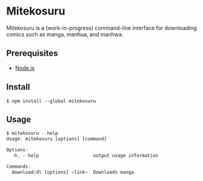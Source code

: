 # Mitekosuru

Mitekosuru is a (work-in-progress) command-line interface for downloading comics such as manga, manhua, and manhwa.

## Prerequisites

* [Node.js](https://nodejs.org/en/)

## Install

```
$ npm install --global mitekosuru
```

## Usage

```js
$ mitekosuru --help
Usage: mitekosuru [options] [command]

Options:
  -h, --help                    output usage information

Commands:
  download|dl [options] <link>  Downloads manga.
```